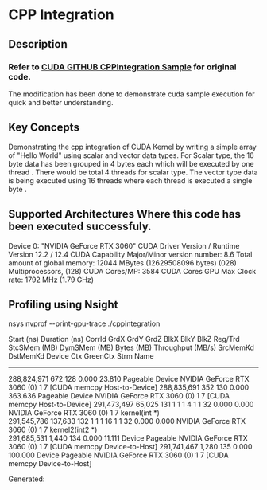 # CPP Integration

## Description
### Refer to [CUDA GITHUB CPPIntegration Sample](https://github.com/NVIDIA/cuda-samples/tree/master/Samples/0_Introduction/cppIntegration) for original code.

The modification has been done to demonstrate cuda sample execution for quick and better understanding.

## Key Concepts

Demonstrating the cpp integration of CUDA Kernel by writing a simple array of "Hello World"  using scalar and vector data types. For Scalar type, the 16 byte data has been grouped in 4 bytes each  which will be executed by one thread . There would be total 4 threads for scalar type.  The vector type data is being executed using 16 threads where each thread is executed a single byte . 

## Supported  Architectures Where this code has been executed successfuly.
Device 0: "NVIDIA GeForce RTX 3060"
  CUDA Driver Version / Runtime Version          12.2 / 12.4
  CUDA Capability Major/Minor version number:    8.6
  Total amount of global memory:                 12044 MBytes (12629508096 bytes)
  (028) Multiprocessors, (128) CUDA Cores/MP:    3584 CUDA Cores
  GPU Max Clock rate:                            1792 MHz (1.79 GHz)

## Profiling using Nsight 
nsys nvprof --print-gpu-trace ./cppintegration

Start (ns)   Duration (ns)  CorrId  GrdX  GrdY  GrdZ  BlkX  BlkY  BlkZ  Reg/Trd  StcSMem (MB)  DymSMem (MB)  Bytes (MB)  Throughput (MB/s)  SrcMemKd  DstMemKd            Device             Ctx  GreenCtx  Strm              Name            
 -----------  -------------  ------  ----  ----  ----  ----  ----  ----  -------  ------------  ------------  ----------  -----------------  --------  --------  ---------------------------  ---  --------  ----  ----------------------------
 288,824,971            672     128                                                                                0.000             23.810  Pageable  Device    NVIDIA GeForce RTX 3060 (0)    1               7  [CUDA memcpy Host-to-Device]
 288,835,691            352     130                                                                                0.000            363.636  Pageable  Device    NVIDIA GeForce RTX 3060 (0)    1               7  [CUDA memcpy Host-to-Device]
 291,473,497         65,025     131     1     1     1     4     1     1       32         0.000         0.000                                                     NVIDIA GeForce RTX 3060 (0)    1               7  kernel(int *)               
 291,545,786        137,633     132     1     1     1    16     1     1       32         0.000         0.000                                                     NVIDIA GeForce RTX 3060 (0)    1               7  kernel2(int2 *)             
 291,685,531          1,440     134                                                                                0.000             11.111  Device    Pageable  NVIDIA GeForce RTX 3060 (0)    1               7  [CUDA memcpy Device-to-Host]
 291,741,467          1,280     135                                                                                0.000            100.000  Device    Pageable  NVIDIA GeForce RTX 3060 (0)    1               7  [CUDA memcpy Device-to-Host]

Generated: